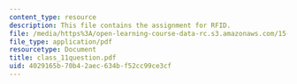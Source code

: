 ```yaml
---
content_type: resource
description: This file contains the assignment for RFID.
file: /media/https%3A/open-learning-course-data-rc.s3.amazonaws.com/15-568a-practical-information-technology-management-spring-2005/4029165b70b42aec634bf52cc99ce3cf_class_11question.pdf
file_type: application/pdf
resourcetype: Document
title: class_11question.pdf
uid: 4029165b-70b4-2aec-634b-f52cc99ce3cf
---
```

